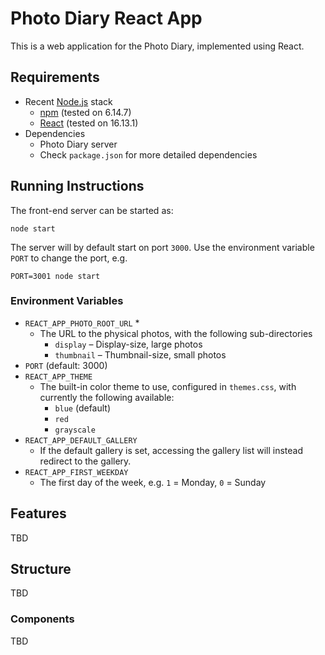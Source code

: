 # Photo Diary React App

This is a web application for the Photo Diary, implemented using React.

## Requirements

- Recent [Node.js](https://nodejs.org) stack
  - [npm](https://www.npmjs.com/) (tested on 6.14.7)
  - [React](https://reactjs.org/) (tested on 16.13.1)
- Dependencies
  - Photo Diary server
  - Check `package.json` for more detailed dependencies

## Running Instructions

The front-end server can be started as:

```
node start
```

The server will by default start on port `3000`. Use the environment variable `PORT` to change the port, e.g.

```
PORT=3001 node start
```

### Environment Variables

- `REACT_APP_PHOTO_ROOT_URL` \*
  - The URL to the physical photos, with the following sub-directories
    - `display` – Display-size, large photos
    - `thumbnail` – Thumbnail-size, small photos
- `PORT` (default: 3000)
- `REACT_APP_THEME`
  - The built-in color theme to use, configured in `themes.css`, with currently the following available:
    - `blue` (default)
    - `red`
    - `grayscale`
- `REACT_APP_DEFAULT_GALLERY`
  - If the default gallery is set, accessing the gallery list will instead redirect to the gallery.
- `REACT_APP_FIRST_WEEKDAY`
  - The first day of the week, e.g. `1` = Monday, `0` = Sunday

## Features

TBD

## Structure

TBD

### Components

TBD
